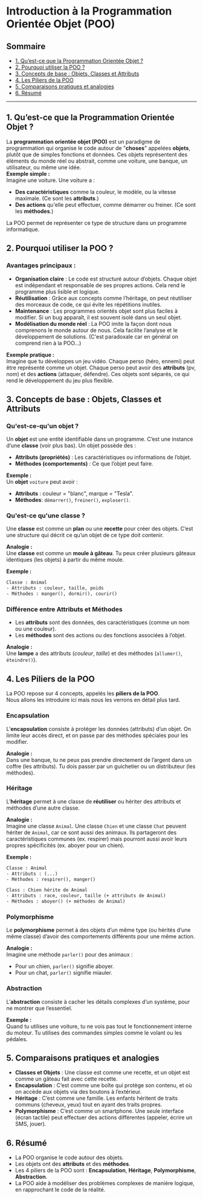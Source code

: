 # Introduction à la Programmation Orientée Objet (POO)

## Sommaire
- [1. Qu’est-ce que la Programmation Orientée Objet ?](#1-quest-ce-que-la-programmation-orientée-objet-)
- [2. Pourquoi utiliser la POO ?](#2-pourquoi-utiliser-la-poo-)
- [3. Concepts de base : Objets, Classes et Attributs](#3-concepts-de-base--objets-classes-et-attributs)
- [4. Les Piliers de la POO](#4-les-piliers-de-la-poo)
- [5. Comparaisons pratiques et analogies](#5-comparaisons-pratiques-et-analogies)
- [6. Résumé](#6-résumé)

<hr>

## 1. Qu’est-ce que la Programmation Orientée Objet ?
La **programmation orientée objet (POO)** est un paradigme de programmation qui organise le code autour de "**choses**" appelées **objets**, plutôt que de simples fonctions et données. Ces objets représentent des éléments du monde réel ou abstrait, comme une voiture, une banque, un utilisateur, ou même une idée.  
**Exemple simple :**  
Imagine une voiture. Une voiture a :  
- **Des caractéristiques** comme la couleur, le modèle, ou la vitesse maximale. (Ce sont les **attributs**.)
- **Des actions** qu'elle peut effectuer, comme démarrer ou freiner. (Ce sont les **méthodes**.)
  
La POO permet de représenter ce type de structure dans un programme informatique.

## 2. Pourquoi utiliser la POO ? 
### Avantages principaux :
- **Organisation claire** : Le code est structuré autour d’objets. Chaque objet est indépendant et responsable de ses propres actions. Cela rend le programme plus lisible et logique.
- **Réutilisation** : Grâce aux concepts comme l’héritage, on peut réutiliser des morceaux de code, ce qui évite les répétitions inutiles.
- **Maintenance** : Les programmes orientés objet sont plus faciles à modifier. Si un bug apparaît, il est souvent isolé dans un seul objet.
- **Modélisation du monde réel** : La POO imite la façon dont nous comprenons le monde autour de nous. Cela facilite l’analyse et le développement de solutions. (C'est paradoxale car en général on comprend rien à la POO...)

**Exemple pratique :**  
Imagine que tu développes un jeu vidéo. Chaque perso (héro, ennemi) peut être représenté comme un objet. Chaque perso peut avoir des **attributs** (pv, nom) et des **actions** (attaquer, défendre). Ces objets sont séparés, ce qui rend le développement du jeu plus flexible.

## 3. Concepts de base : Objets, Classes et Attributs
### Qu'est-ce-qu'un objet ?
Un **objet** est une entité identifiable dans un programme. C’est une instance d’une **classe** (voir plus bas). Un objet possède des :  
- **Attributs (propriétés)** : Les caractéristiques ou informations de l’objet.
- **Méthodes (comportements)** : Ce que l’objet peut faire.

**Exemple :**  
Un **objet** `voiture` peut avoir :
- **Attributs** : couleur = "blanc", marque = "Tesla".
- **Méthodes**: `démarrer()`, `freiner()`, `exploser()`.

### Qu'est-ce qu'une classe ?
Une **classe** est comme un **plan** ou une **recette** pour créer des objets. C’est une structure qui décrit ce qu’un objet de ce type doit contenir. 

**Analogie :**  
Une **classe** est comme un **moule à gâteau**. Tu peux créer plusieurs gâteaux identiques (les objets) à partir du même moule.  

**Exemple :**
```txt
Classe : Animal
- Attributs : couleur, taille, poids
- Méthodes : manger(), dormir(), courir()
```

### Différence entre Attributs et Méthodes
- Les **attributs** sont des données, des caractéristiques (comme un nom ou une couleur).
- Les **méthodes** sont des actions ou des fonctions associées à l’objet.

**Analogie :**  
Une **lampe** a des attributs (*couleur*, *taille*) et des méthodes (`allumer()`, `éteindre()`).

## 4. Les Piliers de la POO
La POO repose sur 4 concepts, appelés les **piliers de la POO**.  
Nous allons les introduire ici mais nous les verrons en détail plus tard.
###  Encapsulation
L’**encapsulation** consiste à protéger les données (attributs) d’un objet. On limite leur accès direct, et on passe par des méthodes spéciales pour les modifier.

**Analogie :**  
Dans une banque, tu ne peux pas prendre directement de l’argent dans un coffre (les attributs). Tu dois passer par un guichetier ou un distributeur (les méthodes).

### Héritage
L’**héritage** permet à une classe de **réutiliser** ou hériter des attributs et méthodes d’une autre classe.

**Analogie :**  
Imagine une classe `Animal`. Une classe `Chien` et une classe `Chat` peuvent hériter de `Animal`, car ce sont aussi des animaux. Ils partageront des caractéristiques communes (ex. respirer) mais pourront aussi avoir leurs propres spécificités (ex. aboyer pour un chien).

**Exemple :**  
```txt
Classe : Animal
- Attributs : (...)
- Méthodes : respirer(), manger()

Class : Chien hérite de Animal
- Attributs : race, couleur, taille (+ attributs de Animal)
- Méthodes : aboyer() (+ méthodes de Animal)
```

### Polymorphisme
Le **polymorphisme** permet à des objets d’un même type (ou hérités d’une même classe) d’avoir des comportements différents pour une même action.

**Analogie :**  
Imagine une méthode `parler()` pour des animaux :
- Pour un chien, `parler()` signifie aboyer.
- Pour un chat, `parler()` signifie miauler.

### Abstraction
L’**abstraction** consiste à cacher les détails complexes d’un système, pour ne montrer que l’essentiel.

**Exemple :**  
Quand tu utilises une voiture, tu ne vois pas tout le fonctionnement interne du moteur. Tu utilises des commandes simples comme le volant ou les pédales.

## 5. Comparaisons pratiques et analogies
- **Classes et Objets** : Une classe est comme une recette, et un objet est comme un gâteau fait avec cette recette.
- **Encapsulation** : C’est comme une boîte qui protège son contenu, et où on accède aux objets via des boutons à l’extérieur.
- **Héritage** : C’est comme une famille. Les enfants héritent de traits communs (cheveux, yeux) tout en ayant des traits propres.
- **Polymorphisme** : C’est comme un smartphone. Une seule interface (écran tactile) peut effectuer des actions différentes (appeler, écrire un SMS, jouer).

## 6. Résumé
- La POO organise le code autour des objets.
- Les objets ont des **attributs** et des **méthodes**.
- Les 4 piliers de la POO sont : **Encapsulation**, **Héritage**, **Polymorphisme**, **Abstraction**.
- La POO aide à modéliser des problèmes complexes de manière logique, en rapprochant le code de la réalité.
